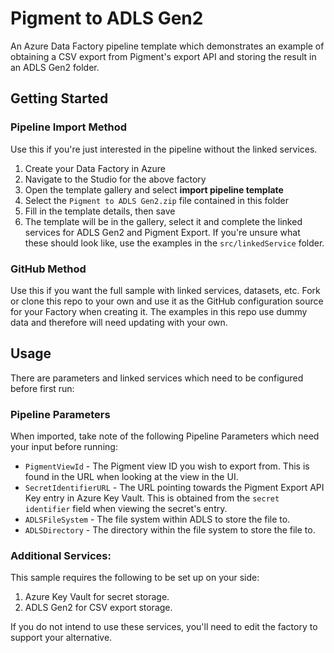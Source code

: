 # Pigment to ADLS Gen2
An Azure Data Factory pipeline template which demonstrates an example of obtaining a CSV export from Pigment's export API and storing the result in an ADLS Gen2 folder.

## Getting Started
### Pipeline Import Method
Use this if you're just interested in the pipeline without the linked services.

1. Create your Data Factory in Azure
2. Navigate to the Studio for the above factory
3. Open the template gallery and select **import pipeline template**
4. Select the `Pigment to ADLS Gen2.zip` file contained in this folder
5. Fill in the template details, then save
6. The template will be in the gallery, select it and complete the linked services for ADLS Gen2 and Pigment Export. If you're unsure what these should look like, use the examples in the `src/linkedService` folder.

### GitHub Method
Use this if you want the full sample with linked services, datasets, etc.
Fork or clone this repo to your own and use it as the GitHub configuration source for your Factory when creating it. The examples in this repo use dummy data and therefore will need updating with your own.


## Usage
There are parameters and linked services which need to be configured before first run:

### Pipeline Parameters
When imported, take note of the following Pipeline Parameters which need your input before running:
* `PigmentViewId` - The Pigment view ID you wish to export from. This is found in the URL when looking at the view in the UI.
* `SecretIdentifierURL` - The URL pointing towards the Pigment Export API Key entry in Azure Key Vault. This is obtained from the `secret identifier` field when viewing the secret's entry.
* `ADLSFileSystem` - The file system within ADLS to store the file to.
* `ADLSDirectory` - The directory within the file system to store the file to.


### Additional Services:
This sample requires the following to be set up on your side:
1. Azure Key Vault for secret storage.
2. ADLS Gen2 for CSV export storage. 

If you do not intend to use these services, you'll need to edit the factory to support your alternative.
